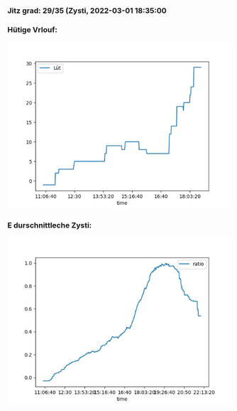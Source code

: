 ### Jitz grad: 29/35 (Zysti, 2022-03-01 18:35:00

### Hütige Vrlouf:
![Graph](Today.png)

### E durschnittleche Zysti:
![Graph](Zysti.png)